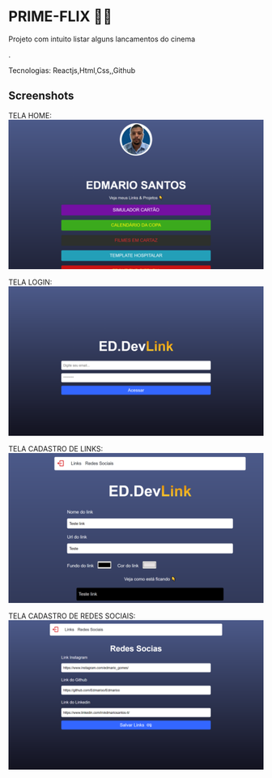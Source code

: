 # PRIME-FLIX 👨‍💻

Projeto com intuito listar alguns lancamentos do cinema

.

Tecnologias: Reactjs,Html,Css,,Github

## Screenshots

 TELA HOME:   
![TELA HOME](https://github.com/Edmarioo/web-link/blob/main/src/Images/Screenshot/tela-perfil.png?raw=true)

TELA LOGIN:
![TELA LOGIN](https://github.com/Edmarioo/web-link/blob/main/src/Images/Screenshot/login.png?raw=true)

TELA CADASTRO DE LINKS:
![TELA LINK](https://github.com/Edmarioo/web-link/blob/main/src/Images/Screenshot/cad-link.png?raw=true)

TELA CADASTRO DE REDES SOCIAIS:
![TELA SOCIAIS](https://github.com/Edmarioo/web-link/blob/main/src/Images/Screenshot/cad-socias.png?raw=true)
